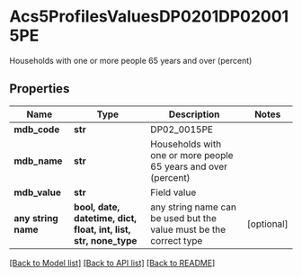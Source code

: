 # Acs5ProfilesValuesDP0201DP020015PE

Households with one or more people 65 years and over (percent)

## Properties
Name | Type | Description | Notes
------------ | ------------- | ------------- | -------------
**mdb_code** | **str** | DP02_0015PE | 
**mdb_name** | **str** | Households with one or more people 65 years and over (percent) | 
**mdb_value** | **str** | Field value | 
**any string name** | **bool, date, datetime, dict, float, int, list, str, none_type** | any string name can be used but the value must be the correct type | [optional]

[[Back to Model list]](../README.md#documentation-for-models) [[Back to API list]](../README.md#documentation-for-api-endpoints) [[Back to README]](../README.md)



